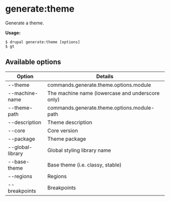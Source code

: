 # generate:theme
Generate a theme.

**Usage:**
```
$ drupal generate:theme [options] 
$ gt  
```

## Available options
Option | Details
-------|-------------
--theme | commands.generate.theme.options.module
--machine-name | The machine name (lowercase and underscore only)
--theme-path | commands.generate.theme.options.module-path
--description | Theme description
--core | Core version
--package | Theme package
--global-library | Global styling library name
--base-theme | Base theme (i.e. classy, stable)
--regions | Regions
--breakpoints | Breakpoints
